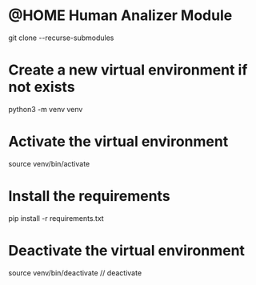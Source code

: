 # @HOME Human Analizer Module
git clone  --recurse-submodules

# Create a new virtual environment if not exists
python3 -m venv venv

# Activate the virtual environment
source venv/bin/activate

# Install the requirements
pip install -r requirements.txt

# Deactivate the virtual environment
source venv/bin/deactivate
// deactivate
